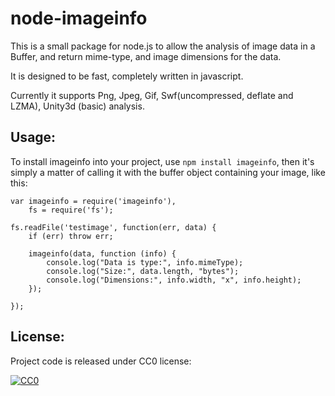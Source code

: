 # node-imageinfo

This is a small package for node.js to allow the analysis of image data in a Buffer, and return mime-type, and image dimensions for the data.

It is designed to be fast, completely written in javascript.

Currently it supports Png, Jpeg, Gif, Swf(uncompressed, deflate and LZMA), Unity3d (basic) analysis.

## Usage:

To install imageinfo into your project, use `npm install imageinfo`, then it's simply a matter of calling it with the buffer object containing your image, like this:

	var imageinfo = require('imageinfo'),
		fs = require('fs');

	fs.readFile('testimage', function(err, data) {
		if (err) throw err;

		imageinfo(data, function (info) {
			console.log("Data is type:", info.mimeType);
			console.log("Size:", data.length, "bytes");
			console.log("Dimensions:", info.width, "x", info.height);
		});
		
	});

## License:

Project code is released under CC0 license:

<a rel="license" href="http://creativecommons.org/publicdomain/zero/1.0/">
<img src="http://i.creativecommons.org/p/zero/1.0/88x31.png" style="border-style: none;" alt="CC0" />
</a>
